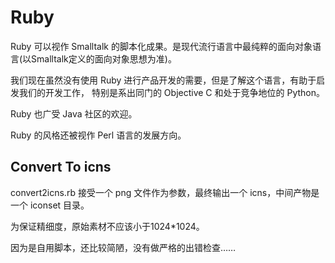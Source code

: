 # Ruby

Ruby 可以视作 Smalltalk 的脚本化成果。是现代流行语言中最纯粹的面向对象语言(以Smalltalk定义的面向对象思想为准)。

我们现在虽然没有使用 Ruby 进行产品开发的需要，但是了解这个语言，有助于启发我们的开发工作，
特别是系出同门的 Objective C 和处于竞争地位的 Python。

Ruby 也广受 Java 社区的欢迎。

Ruby 的风格还被视作 Perl 语言的发展方向。

## Convert To icns

convert2icns.rb 接受一个 png 文件作为参数，最终输出一个 icns，中间产物是一个 iconset 目录。

为保证精细度，原始素材不应该小于1024*1024。

因为是自用脚本，还比较简陋，没有做严格的出错检查……
